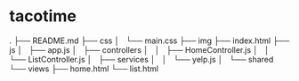 # tacotime

.
├── README.md
├── css
│   └── main.css
├── img
├── index.html
├── js
│   ├── app.js
│   ├── controllers
│   │   ├── HomeController.js
│   │   └── ListController.js
│   ├── services
│   │   └── yelp.js
│   └── shared
└── views
    ├── home.html
    └── list.html